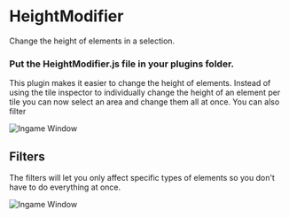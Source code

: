 # HeightModifier
Change the height of elements in a selection.

### Put the HeightModifier.js file in your plugins folder.

This plugin makes it easier to change the height of elements. Instead of using the tile inspector to individually change the height of an element per tile you can now select an area and change them all at once. You can also filter 

![Ingame Window](http://file.willby.info/heightmodifier.png)

## Filters
The filters will let you only affect specific types of elements so you don't have to do everything at once.

![Ingame Window](http://file.willby.info/heightmodifierfilters.png)
